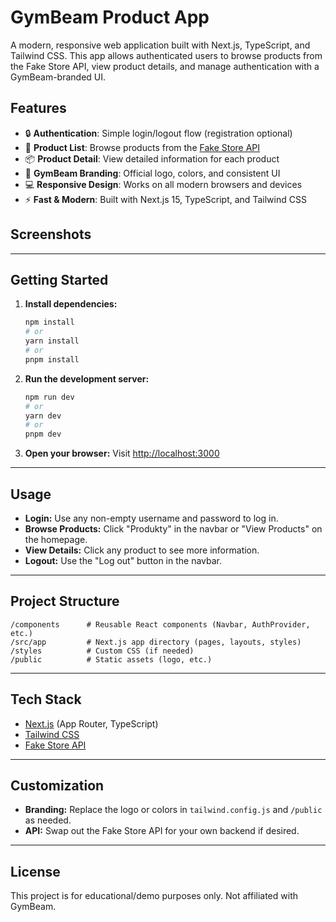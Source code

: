 # GymBeam Product App

A modern, responsive web application built with Next.js, TypeScript, and Tailwind CSS. This app allows authenticated users to browse products from the Fake Store API, view product details, and manage authentication with a GymBeam-branded UI.

## Features

- 🔒 **Authentication**: Simple login/logout flow (registration optional)
- 🛒 **Product List**: Browse products from the [Fake Store API](https://fakestoreapi.com/products)
- 📦 **Product Detail**: View detailed information for each product
- 🎨 **GymBeam Branding**: Official logo, colors, and consistent UI
- 💻 **Responsive Design**: Works on all modern browsers and devices
- ⚡ **Fast & Modern**: Built with Next.js 15, TypeScript, and Tailwind CSS

## Screenshots

> 

---

## Getting Started

1. **Install dependencies:**
   ```bash
   npm install
   # or
   yarn install
   # or
   pnpm install
   ```

2. **Run the development server:**
   ```bash
   npm run dev
   # or
   yarn dev
   # or
   pnpm dev
   ```

3. **Open your browser:**
   Visit [http://localhost:3000](http://localhost:3000)

---

## Usage

- **Login:** Use any non-empty username and password to log in.
- **Browse Products:** Click "Produkty" in the navbar or "View Products" on the homepage.
- **View Details:** Click any product to see more information.
- **Logout:** Use the "Log out" button in the navbar.

---

## Project Structure

```
/components      # Reusable React components (Navbar, AuthProvider, etc.)
/src/app         # Next.js app directory (pages, layouts, styles)
/styles          # Custom CSS (if needed)
/public          # Static assets (logo, etc.)
```

---

## Tech Stack

- [Next.js](https://nextjs.org/) (App Router, TypeScript)
- [Tailwind CSS](https://tailwindcss.com/)
- [Fake Store API](https://fakestoreapi.com/)

---

## Customization

- **Branding:** Replace the logo or colors in `tailwind.config.js` and `/public` as needed.
- **API:** Swap out the Fake Store API for your own backend if desired.

---

## License

This project is for educational/demo purposes only. Not affiliated with GymBeam.